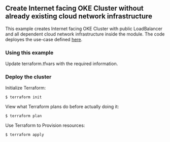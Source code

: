 ## Create Internet facing OKE Cluster without already existing cloud network infrastructure
This example creates Internet facing OKE Cluster with public LoadBalancer and all dependent cloud network infrastructure inside the module. The code deployes the use-case defined [here](https://docs.oracle.com/en-us/iaas/Content/ContEng/Concepts/contengnetworkconfigexample.htm#example-privatek8sapi-privateworkers-publiclb).  

### Using this example
Update terraform.tfvars with the required information.

### Deploy the cluster  
Initialize Terraform:
```
$ terraform init
```
View what Terraform plans do before actually doing it:
```
$ terraform plan
```
Use Terraform to Provision resources:
```
$ terraform apply
```
